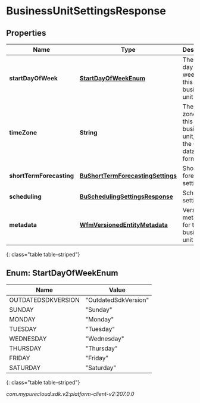 # BusinessUnitSettingsResponse


## Properties

| Name | Type | Description | Notes |
| ------------ | ------------- | ------------- | ------------- |
| **startDayOfWeek** | [**StartDayOfWeekEnum**](#Enum--StartDayOfWeekEnum) | The start day of week for this business unit |  |
| **timeZone** | **String** | The time zone for this business unit, using the Olsen tz database format |  |
| **shortTermForecasting** | [**BuShortTermForecastingSettings**](BuShortTermForecastingSettings) | Short term forecasting settings |  [optional] |
| **scheduling** | [**BuSchedulingSettingsResponse**](BuSchedulingSettingsResponse) | Scheduling settings |  [optional] |
| **metadata** | [**WfmVersionedEntityMetadata**](WfmVersionedEntityMetadata) | Version metadata for this business unit |  |
{: class="table table-striped"}


## Enum: StartDayOfWeekEnum

| Name | Value |
| ---- | ----- |
| OUTDATEDSDKVERSION | &quot;OutdatedSdkVersion&quot; | 
| SUNDAY | &quot;Sunday&quot; | 
| MONDAY | &quot;Monday&quot; | 
| TUESDAY | &quot;Tuesday&quot; | 
| WEDNESDAY | &quot;Wednesday&quot; | 
| THURSDAY | &quot;Thursday&quot; | 
| FRIDAY | &quot;Friday&quot; | 
| SATURDAY | &quot;Saturday&quot; | 
{: class="table table-striped"}




_com.mypurecloud.sdk.v2:platform-client-v2:207.0.0_
